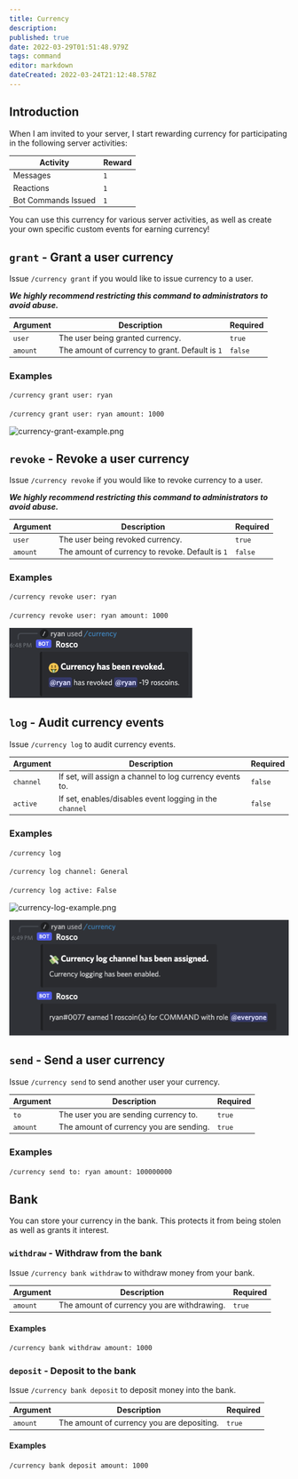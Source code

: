 ```yaml
---
title: Currency
description: 
published: true
date: 2022-03-29T01:51:48.979Z
tags: command
editor: markdown
dateCreated: 2022-03-24T21:12:48.578Z
---
```


## Introduction

When I am invited to your server, I start rewarding currency for participating in the following server activities:

| Activity | Reward |
|----------|--------|
| Messages | `1` |
| Reactions | `1` |
| Bot Commands Issued | `1` |

You can use this currency for various server activities, as well as create your own specific custom events for earning currency!

## `grant` - Grant a user currency

Issue `/currency grant` if you would like to issue currency to a user. 

***We highly recommend restricting this command to administrators to avoid abuse.***

| Argument | Description | Required |
|----------|-------------|----------|
| `user` | The user being granted currency. | `true` |
| `amount` | The amount of currency to grant. Default is `1` | `false` |

### Examples

``` bash
/currency grant user: ryan

/currency grant user: ryan amount: 1000
```

![currency-grant-example.png](/currency-grant-example.png)

## `revoke` - Revoke a user currency

Issue `/currency revoke` if you would like to revoke currency to a user. 

***We highly recommend restricting this command to administrators to avoid abuse.***

| Argument | Description | Required |
|----------|-------------|----------|
| `user` | The user being revoked currency. | `true` |
| `amount` | The amount of currency to revoke. Default is `1` | `false` |

### Examples

``` bash
/currency revoke user: ryan

/currency revoke user: ryan amount: 1000
```

![currency-revoke-example.png](/currency-revoke-example.png)

## `log` - Audit currency events

Issue `/currency log` to audit currency events.

| Argument | Description | Required |
|----------|-------------|----------|
| `channel` | If set, will assign a channel to log currency events to. | `false` |
| `active` | If set, enables/disables event logging in the `channel` | `false` |

### Examples

``` bash
/currency log

/currency log channel: General

/currency log active: False
```

![currency-log-example.png](/currency-log-example.png)

![currency-log-channel-assignment-example.png](/currency-log-channel-assignment-example.png)

## `send` - Send a user currency

Issue `/currency send` to send another user your currency.

| Argument | Description | Required |
|----------|-------------|----------|
| `to` | The user you are sending currency to. | `true` |
| `amount` | The amount of currency you are sending. | `true` |

### Examples

``` bash
/currency send to: ryan amount: 100000000
```

## **Bank**

You can store your currency in the bank. This protects it from being stolen as well as grants it interest.

### `withdraw` - Withdraw from the bank

Issue `/currency bank withdraw` to withdraw money from your bank.

| Argument | Description | Required |
|----------|-------------|----------|
| `amount` | The amount of currency you are withdrawing. | `true` |

#### Examples

``` bash
/currency bank withdraw amount: 1000
```

### `deposit` - Deposit to the bank

Issue `/currency bank deposit` to deposit money into the bank.

| Argument | Description | Required |
|----------|-------------|----------|
| `amount` | The amount of currency you are depositing. | `true` |

#### Examples

``` bash
/currency bank deposit amount: 1000
```

























































